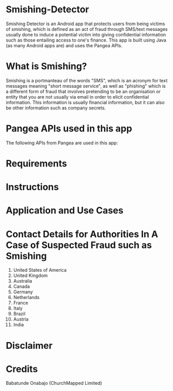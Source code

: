 # Smishing-Detector
Smishing Detector is an Android app that protects users from being victims of smishing, which is defined as an act of fraud through SMS/text messages usually done to induce a potential victim into giving confidential information such as those entailing access to one's finance. This app is built using Java (as many Android apps are) and uses the Pangea APIs.

# What is Smishing?
Smishing is a portmanteau of the words "SMS", which is an acronym for text messages meaning "short message service", as well as "phishing" which is a different form of fraud that involves pretending to be an organisation or entity that you are not usually via email in order to elicit confidential information. This information is usually financial information, but it can also be other information such as company secrets. 

# Pangea APIs used in this app
The following APIs from Pangea are used in this app:

# Requirements

# Instructions

# Application and Use Cases

# Contact Details for Authorities In A Case of Suspected Fraud such as Smishing
1. United States of America
2. United Kingdom
3. Australia
4. Canada
5. Germany
6. Netherlands
7. France
8. Italy
9. Brazil
10. Austria
11. India

# Disclaimer

# Credits
Babatunde Onabajo (ChurchMapped Limited)
